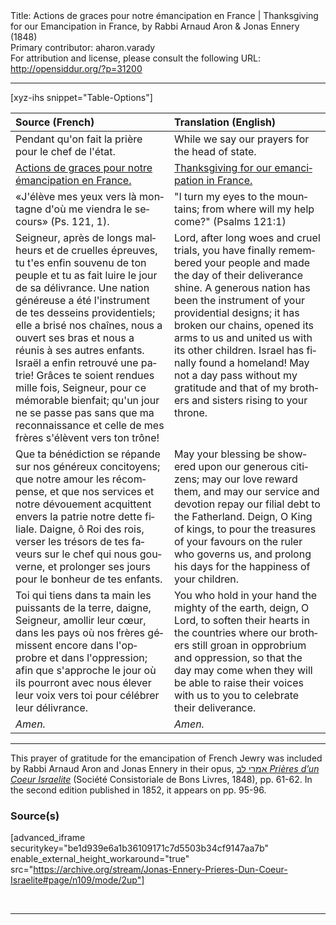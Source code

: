 <html>
<head></head>
<body>
Title: Actions de graces pour notre émancipation en France | Thanksgiving for our Emancipation in France, by Rabbi Arnaud Aron & Jonas Ennery (1848)<br />
Primary contributor: aharon.varady<br />
For attribution and license, please consult the following URL: <a href="http://opensiddur.org/?p=31200">http://opensiddur.org/?p=31200</a>
<p />
<hr />

[xyz-ihs snippet="Table-Options"]<table style="margin-left: auto; margin-right: auto;" class="draggable">
<thead><tr><th id="x" style="text-align: left;">Source (French)</th><th style="text-align: left;">Translation (English)</th></tr></thead>
<tbody>
<tr><td style="vertical-align:top;">
<div class="french" lang="fr">
<span class="instruction">Pendant qu'on fait la prière pour le chef de l'état.</span>
</span></div></td>
 
<td style="vertical-align:top;">
<div class="english" lang="en">
<span class="instruction">While we say our prayers for the head of state.</span> 
</div></td></tr>


<tr><td style="vertical-align:top;">
<div class="french" lang="fr">
<u>Actions de graces pour notre émancipation en France.</u> 
</span></div></td>
 
<td style="vertical-align:top;">
<div class="english" lang="en">
<u>Thanksgiving for our emancipation in France.</u>
</div></td></tr>


<tr><td style="vertical-align:top;">
<div class="french" lang="fr">
«J'élève mes yeux vers là montagne 
d'où me viendra le secours» <span class="citation">(Ps. 121, 1)</span>. 
</span></div></td>
 
<td style="vertical-align:top;">
<div class="english" lang="en">
"I turn my eyes to the mountains; 
from where will my help come?" <span class="citation">(Psalms 121:1)</span>
</div></td></tr>


<tr><td style="vertical-align:top;">
<div class="french" lang="fr">
Seigneur, après de longs malheurs et de cruelles épreuves, tu t'es enfin souvenu de ton peuple et tu as fait luire le jour de sa délivrance. Une nation généreuse a été l'instrument de tes desseins providentiels; elle a brisé nos chaînes, nous a ouvert ses bras et nous a réunis à ses autres enfants. Israël a enfin retrouvé une patrie! Grâces te soient rendues mille fois, Seigneur, pour ce mémorable bienfait; qu'un jour ne se passe pas sans que ma reconnaissance et celle de mes frères s'élèvent vers ton trône! 
</span></div></td>
 
<td style="vertical-align:top;">
<div class="english" lang="en">
Lord, after long woes and cruel trials, you have finally remembered your people and made the day of their deliverance shine. A generous nation has been the instrument of your providential designs; it has broken our chains, opened its arms to us and united us with its other children. Israel has finally found a homeland! May not a day pass without my gratitude and that of my brothers and sisters rising to your throne. 
</div></td></tr>


<tr><td style="vertical-align:top;">
<div class="french" lang="fr">
Que ta bénédiction se répande sur nos généreux concitoyens; que notre amour les récompense, et que nos services et notre dévouement acquittent envers la patrie notre dette filiale. Daigne, ô Roi des rois, verser les trésors de tes faveurs sur le chef qui nous gouverne, et prolonger ses jours pour le bonheur de tes enfants. 
</span></div></td>
 
<td style="vertical-align:top;">
<div class="english" lang="en">
May your blessing be showered upon our generous citizens; may our love reward them, and may our service and devotion repay our filial debt to the Fatherland. Deign, O King of kings, to pour the treasures of your favours on the ruler who governs us, and prolong his days for the happiness of your children. 
</div></td></tr>


<tr><td style="vertical-align:top;">
<div class="french" lang="fr">
Toi qui tiens dans ta main les puissants de la terre, daigne, Seigneur, amollir leur cœur, dans les pays où nos frères gémissent encore dans l'opprobre et dans l'oppression; afin que s'approche le jour où ils pourront avec nous élever leur voix vers toi pour célébrer leur délivrance. 
</span></div></td>
 
<td style="vertical-align:top;">
<div class="english" lang="en">
You who hold in your hand the mighty of the earth, deign, O Lord, to soften their hearts in the countries where our brothers still groan in opprobrium and oppression, so that the day may come when they will be able to raise their voices with us to you to celebrate their deliverance. 
</div></td></tr>


<tr><td style="vertical-align:top;">
<div class="french" lang="fr">
<em>Amen.</em> 
</span></div></td>
 
<td style="vertical-align:top;">
<div class="english" lang="en">
<em>Amen.</em>
</div></td></tr>
</tbody></table>

<hr />

This prayer of gratitude for the emancipation of French Jewry was included by Rabbi Arnaud Aron and Jonas Ennery in their opus, <a href="/?p=12950">אמרי לב <em>Prières d’un Coeur Israelite</em></a> (Société Consistoriale de Bons Livres, 1848), pp. 61-62. In the second edition published in 1852, it appears on pp. 95-96.

<h3>Source(s)</h3>

[advanced_iframe securitykey="be1d939e6a1b36109171c7d5503b34cf9147aa7b" enable_external_height_workaround="true" src="https://archive.org/stream/Jonas-Ennery-Prieres-Dun-Coeur-Israelite#page/n109/mode/2up"]

&nbsp;

<hr />

&nbsp;
</body>
</html>
